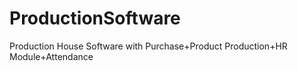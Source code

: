 # ProductionSoftware
Production House Software with Purchase+Product Production+HR Module+Attendance
